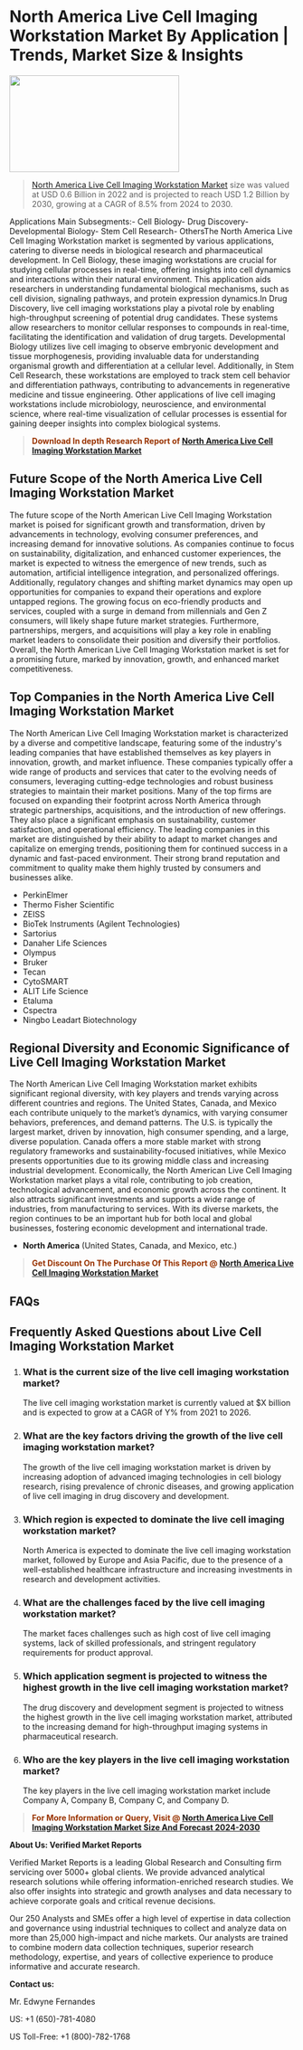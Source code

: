 <p><h1>North America Live Cell Imaging Workstation Market By Application | Trends, Market Size & Insights</h1><p><img class="aligncenter size-medium wp-image-105565" src="https://ffe5etoiles.com/wp-content/uploads/2025/01/MST7-300x171.png" alt="" width="300" height="171" /></p><blockquote><p><a href="https://www.verifiedmarketreports.com/download-sample/?rid=448552&utm_source=Github-NA&utm_medium=351" target="_blank">North America Live Cell Imaging Workstation Market</a> size was valued at USD 0.6 Billion in 2022 and is projected to reach USD 1.2 Billion by 2030, growing at a CAGR of 8.5% from 2024 to 2030.</p></blockquote>Applications Main Subsegments:- Cell Biology- Drug Discovery- Developmental Biology- Stem Cell Research- OthersThe North America Live Cell Imaging Workstation market is segmented by various applications, catering to diverse needs in biological research and pharmaceutical development. In Cell Biology, these imaging workstations are crucial for studying cellular processes in real-time, offering insights into cell dynamics and interactions within their natural environment. This application aids researchers in understanding fundamental biological mechanisms, such as cell division, signaling pathways, and protein expression dynamics.In Drug Discovery, live cell imaging workstations play a pivotal role by enabling high-throughput screening of potential drug candidates. These systems allow researchers to monitor cellular responses to compounds in real-time, facilitating the identification and validation of drug targets. Developmental Biology utilizes live cell imaging to observe embryonic development and tissue morphogenesis, providing invaluable data for understanding organismal growth and differentiation at a cellular level. Additionally, in Stem Cell Research, these workstations are employed to track stem cell behavior and differentiation pathways, contributing to advancements in regenerative medicine and tissue engineering. Other applications of live cell imaging workstations include microbiology, neuroscience, and environmental science, where real-time visualization of cellular processes is essential for gaining deeper insights into complex biological systems.</p><blockquote><p><span style="color: #993300;"><strong>Download In depth Research Report of <a href="https://www.verifiedmarketreports.com/download-sample/?rid=448552&utm_source=Github-NA&utm_medium=351">North America Live Cell Imaging Workstation Market</a></strong></span></p></blockquote><h2>Future Scope of the North America Live Cell Imaging Workstation Market</h2><p>The future scope of the North American Live Cell Imaging Workstation market is poised for significant growth and transformation, driven by advancements in technology, evolving consumer preferences, and increasing demand for innovative solutions. As companies continue to focus on sustainability, digitalization, and enhanced customer experiences, the market is expected to witness the emergence of new trends, such as automation, artificial intelligence integration, and personalized offerings. Additionally, regulatory changes and shifting market dynamics may open up opportunities for companies to expand their operations and explore untapped regions. The growing focus on eco-friendly products and services, coupled with a surge in demand from millennials and Gen Z consumers, will likely shape future market strategies. Furthermore, partnerships, mergers, and acquisitions will play a key role in enabling market leaders to consolidate their position and diversify their portfolios. Overall, the North American Live Cell Imaging Workstation market is set for a promising future, marked by innovation, growth, and enhanced market competitiveness.</p><h2>Top Companies in the North America Live Cell Imaging Workstation Market</h2><p>The North American Live Cell Imaging Workstation market is characterized by a diverse and competitive landscape, featuring some of the industry's leading companies that have established themselves as key players in innovation, growth, and market influence. These companies typically offer a wide range of products and services that cater to the evolving needs of consumers, leveraging cutting-edge technologies and robust business strategies to maintain their market positions. Many of the top firms are focused on expanding their footprint across North America through strategic partnerships, acquisitions, and the introduction of new offerings. They also place a significant emphasis on sustainability, customer satisfaction, and operational efficiency. The leading companies in this market are distinguished by their ability to adapt to market changes and capitalize on emerging trends, positioning them for continued success in a dynamic and fast-paced environment. Their strong brand reputation and commitment to quality make them highly trusted by consumers and businesses alike.</p><p><ul><li>PerkinElmer </li><li> Thermo Fisher Scientific </li><li> ZEISS </li><li> BioTek Instruments (Agilent Technologies) </li><li> Sartorius </li><li> Danaher Life Sciences </li><li> Olympus </li><li> Bruker </li><li> Tecan </li><li> CytoSMART </li><li> ALIT Life Science </li><li> Etaluma </li><li> Cspectra </li><li> Ningbo Leadart Biotechnology</li></ul></p><h2>Regional Diversity and Economic Significance of Live Cell Imaging Workstation Market</h2><p>The North American Live Cell Imaging Workstation market exhibits significant regional diversity, with key players and trends varying across different countries and regions. The United States, Canada, and Mexico each contribute uniquely to the market’s dynamics, with varying consumer behaviors, preferences, and demand patterns. The U.S. is typically the largest market, driven by innovation, high consumer spending, and a large, diverse population. Canada offers a more stable market with strong regulatory frameworks and sustainability-focused initiatives, while Mexico presents opportunities due to its growing middle class and increasing industrial development. Economically, the North American Live Cell Imaging Workstation market plays a vital role, contributing to job creation, technological advancement, and economic growth across the continent. It also attracts significant investments and supports a wide range of industries, from manufacturing to services. With its diverse markets, the region continues to be an important hub for both local and global businesses, fostering economic development and international trade.</p><ul> <li><strong>North America</strong> (United States, Canada, and Mexico, etc.)</li></ul><blockquote><p><span style="color: #993300;"><strong>Get Discount On The Purchase Of This Report @ <a href="https://www.verifiedmarketreports.com/ask-for-discount/?rid=448552&utm_source=Github-NA&utm_medium=351">North America Live Cell Imaging Workstation Market</a></strong></span></p></blockquote><h2>FAQs</h2><p> <h2>Frequently Asked Questions about Live Cell Imaging Workstation Market</h1> <ol> <li> <h3>What is the current size of the live cell imaging workstation market?</div><div></h3> <p>The live cell imaging workstation market is currently valued at $X billion and is expected to grow at a CAGR of Y% from 2021 to 2026.</p> </li> <li> <h3>What are the key factors driving the growth of the live cell imaging workstation market?</div><div></h3> <p>The growth of the live cell imaging workstation market is driven by increasing adoption of advanced imaging technologies in cell biology research, rising prevalence of chronic diseases, and growing application of live cell imaging in drug discovery and development.</p> </li> <li> <h3>Which region is expected to dominate the live cell imaging workstation market?</div><div></h3> <p>North America is expected to dominate the live cell imaging workstation market, followed by Europe and Asia Pacific, due to the presence of a well-established healthcare infrastructure and increasing investments in research and development activities.</p> </li> <li> <h3>What are the challenges faced by the live cell imaging workstation market?</div><div></h3> <p>The market faces challenges such as high cost of live cell imaging systems, lack of skilled professionals, and stringent regulatory requirements for product approval.</p> </li> <li> <h3>Which application segment is projected to witness the highest growth in the live cell imaging workstation market?</div><div></h3> <p>The drug discovery and development segment is projected to witness the highest growth in the live cell imaging workstation market, attributed to the increasing demand for high-throughput imaging systems in pharmaceutical research.</p> </li> <li> <h3>Who are the key players in the live cell imaging workstation market?</div><div></h3> <p>The key players in the live cell imaging workstation market include Company A, Company B, Company C, and Company D.</p> </li> </ol></body></html></p><blockquote><p><span style="color: #993300;"><strong>For More Information or Query, Visit @ <a href="https://www.verifiedmarketreports.com/product/live-cell-imaging-workstation-market/">North America Live Cell Imaging Workstation Market Size And Forecast 2024-2030</a></strong></span></p></blockquote><p><strong>About Us: Verified Market Reports</strong></p><p>Verified Market Reports is a leading Global Research and Consulting firm servicing over 5000+ global clients. We provide advanced analytical research solutions while offering information-enriched research studies. We also offer insights into strategic and growth analyses and data necessary to achieve corporate goals and critical revenue decisions.</p><p>Our 250 Analysts and SMEs offer a high level of expertise in data collection and governance using industrial techniques to collect and analyze data on more than 25,000 high-impact and niche markets. Our analysts are trained to combine modern data collection techniques, superior research methodology, expertise, and years of collective experience to produce informative and accurate research.</p><p><strong>Contact us:</strong></p><p>Mr. Edwyne Fernandes</p><p>US: +1 (650)-781-4080</p><p>US Toll-Free: +1 (800)-782-1768</p>
